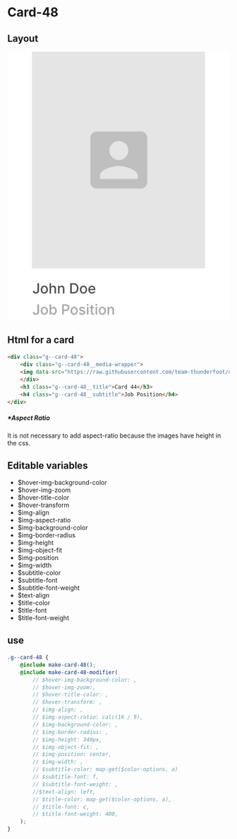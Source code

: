 # Card-48

## Layout

![alt text][card-48]

[card-48]: /src/img/global-components/card/card-48.jpg

## Html for a card

```html
<div class="g--card-48">
    <div class="g--card-48__media-wrapper">
    <img data-src="https://raw.githubusercontent.com/team-thunderfoot/ui/main/src/img/global-components/logo-placeholder.png" src="/src/img/global-components/placeholder.jpg" alt="alt text" class="g--card-48__media-wrapper__media g--lazy-01">
    </div>
    <h3 class="g--card-48__title">Card 44</h3>
    <h4 class="g--card-48__subtitle">Job Position</h4>
</div>
```

##### \*Aspect Ratio

It is not necessary to add aspect-ratio because the images have height in the css.

## Editable variables

- $hover-img-background-color
- $hover-img-zoom
- $hover-title-color
- $hover-transform
- $img-align
- $img-aspect-ratio
- $img-background-color
- $img-border-radius
- $img-height
- $img-object-fit
- $img-position
- $img-width
- $subtitle-color
- $subtitle-font
- $subtitle-font-weight
- $text-align
- $title-color
- $title-font
- $title-font-weight

## use

```scss
.g--card-48 {
    @include make-card-48();
    @include make-card-48-modifier(
        // $hover-img-background-color: ,
        // $hover-img-zoom:,
        // $hover-title-color: ,
        // $hover-transform: ,
        // $img-align: ,
        // $img-aspect-ratio: calc(16 / 9),
        // $img-background-color: ,
        // $img-border-radius: ,
        // $img-height: 340px,
        // $img-object-fit: ,
        // $img-position: center,
        // $img-width: ,
        // $subtitle-color: map-get($color-options, a)
        // $subtitle-font: f,
        // $subtitle-font-weight: ,
        //$text-align: left,
        // $title-color: map-get($color-options, a),
        // $title-font: c,
        // $title-font-weight: 400,
    );
}
```

